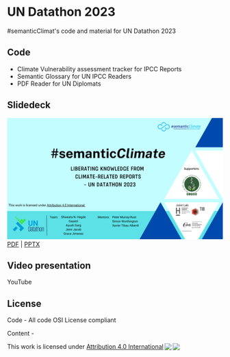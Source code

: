 # UN Datathon 2023

 #semanticClimat's code and material for UN Datathon 2023

## Code

  - Climate Vulnerability assessment tracker for IPCC Reports
  - Semantic Glossary for UN IPCC Readers
  - PDF Reader for UN Diplomats

## Slidedeck


![Alt text](slides/semanticClimate-undatathon23.jpg "semanticClimate Un Datathon slide deck")
[PDF](slides/semanticClimate-undatathon23.pdf) | [PPTX](slides/semanticClimate-undatathon23.pptx)

## Video presentation

YouTube

## License

Code - All code OSI License compliant

Content - <p xmlns:cc="http://creativecommons.org/ns#" >This work is licensed under <a href="http://creativecommons.org/licenses/by/4.0/?ref=chooser-v1" target="_blank" rel="license noopener noreferrer" style="display:inline-block;">Attribution 4.0 International<img style="height:22px!important;margin-left:3px;vertical-align:text-bottom;" src="https://mirrors.creativecommons.org/presskit/icons/cc.svg?ref=chooser-v1"><img style="height:22px!important;margin-left:3px;vertical-align:text-bottom;" src="https://mirrors.creativecommons.org/presskit/icons/by.svg?ref=chooser-v1"></a></p>

